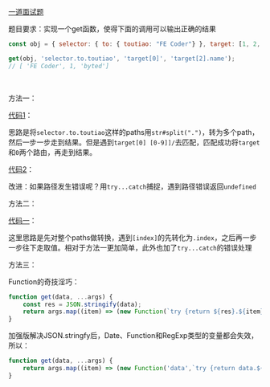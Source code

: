 <!--写于2018年-->

[一道面试题](https://juejin.im/post/5bf769e0518825773a2ebfe5?utm_source=gold_browser_extension)

题目要求：实现一个get函数，使得下面的调用可以输出正确的结果

```javascript
const obj = { selector: { to: { toutiao: "FE Coder"} }, target: [1, 2, { name: 'byted'}]};

get(obj, 'selector.to.toutiao', 'target[0]', 'target[2].name');
// [ 'FE Coder', 1, 'byted']
```

<Br/>

方法一：

[代码1](https://jsbin.com/tuwayayofu/edit?js,console)：

思路是将`selector.to.toutiao`这样的paths用`str#split(".")`，转为多个path，然后一步一步走到结果。但是遇到`target[0] [0-9]]/`去匹配，匹配成功将`target`和`0`两个路由，再走到结果。

[代码2](https://jsbin.com/fewovupori/2/edit?js,console)：

改进：如果路径发生错误呢？用`try...catch`捕捉，遇到路径错误返回`undefined`

方法二：

[代码一](https://jsbin.com/kihezujiwe/1/edit?js,console)：

这里思路是先对整个paths做转换，遇到`[index]`的先转化为`.index`，之后再一步一步往下走取值。相对于方法一更加简单，此外也加了`try...catch`的错误处理

方法三：

Function的奇技淫巧：

```javascript
function get(data, ...args) {
	const res = JSON.stringify(data);
	return args.map((item) => (new Function(`try {return ${res}.${item} } catch(e) {}`))());
}
```

加强版解决JSON.stringfy后，Date、Function和RegExp类型的变量都会失效，所以：

```javascript
function get(data, ...args) {
    return args.map((item) => (new Function('data',`try {return data.${item} } catch(e) {}`))(data));
}
```




